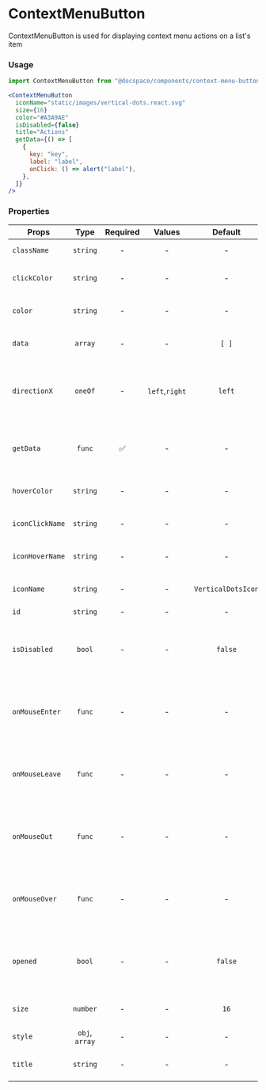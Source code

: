 # ContextMenuButton

ContextMenuButton is used for displaying context menu actions on a list's item

### Usage

```js
import ContextMenuButton from "@docspace/components/context-menu-button";
```

```jsx
<ContextMenuButton
  iconName="static/images/vertical-dots.react.svg"
  size={16}
  color="#A3A9AE"
  isDisabled={false}
  title="Actions"
  getData={() => [
    {
      key: "key",
      label: "label",
      onClick: () => alert("label"),
    },
  ]}
/>
```

### Properties

| Props           |      Type      | Required |     Values     |      Default       | Description                                           |
| --------------- | :------------: | :------: | :------------: | :----------------: | ----------------------------------------------------- |
| `className`     |    `string`    |    -     |       -        |         -          | Accepts class                                         |
| `clickColor`    |    `string`    |    -     |       -        |         -          | Specifies the icon click color                        |
| `color`         |    `string`    |    -     |       -        |         -          | Specifies the icon color                              |
| `data`          |    `array`     |    -     |       -        |       `[ ]`        | Array of options for display                          |
| `directionX`    |    `oneOf`     |    -     | `left`,`right` |       `left`       | What the button will trigger when mouse out of button |
| `getData`       |     `func`     |    ✅    |       -        |         -          | Function for converting to inner data                 |
| `hoverColor`    |    `string`    |    -     |       -        |         -          | Specifies the icon hover color                        |
| `iconClickName` |    `string`    |    -     |       -        |         -          | Specifies the icon click name                         |
| `iconHoverName` |    `string`    |    -     |       -        |         -          | Specifies the icon hover name                         |
| `iconName`      |    `string`    |    -     |       -        | `VerticalDotsIcon` | Specifies the icon name                               |
| `id`            |    `string`    |    -     |       -        |         -          | Accepts id                                            |
| `isDisabled`    |     `bool`     |    -     |       -        |      `false`       | Tells when the button should present a disabled state |
| `onMouseEnter`  |     `func`     |    -     |       -        |         -          | What the button will trigger when mouse hovered       |
| `onMouseLeave`  |     `func`     |    -     |       -        |         -          | What the button will trigger when mouse leave         |
| `onMouseOut`    |     `func`     |    -     |       -        |         -          | What the button will trigger when mouse out of button |
| `onMouseOver`   |     `func`     |    -     |       -        |         -          | What the button will trigger when mouse over button   |
| `opened`        |     `bool`     |    -     |       -        |      `false`       | Tells when the button should present a opened state   |
| `size`          |    `number`    |    -     |       -        |        `16`        | Specifies the icon size                               |
| `style`         | `obj`, `array` |    -     |       -        |         -          | Accepts css style                                     |
| `title`         |    `string`    |    -     |       -        |         -          | Specifies the icon title                              |

